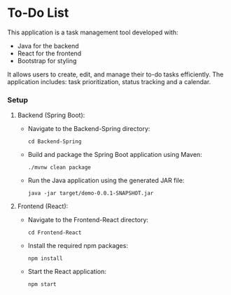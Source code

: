 # To-Do List

This application is a task management tool developed with:
- Java for the backend
- React for the frontend
- Bootstrap for styling

It allows users to create, edit, and manage their to-do tasks efficiently.
The application includes: task prioritization, status tracking and a calendar.

### Setup

1. Backend (Spring Boot):

   - Navigate to the Backend-Spring directory:
     ```
     cd Backend-Spring
     ```

   - Build and package the Spring Boot application using Maven:
     ```
     ./mvnw clean package
     ```

   - Run the Java application using the generated JAR file:
     ```
     java -jar target/demo-0.0.1-SNAPSHOT.jar
     ```

2. Frontend (React):

   - Navigate to the Frontend-React directory:
     ```
     cd Frontend-React
     ```

   - Install the required npm packages:
     ```
     npm install
     ```

   - Start the React application:
     ```
     npm start
     ```

